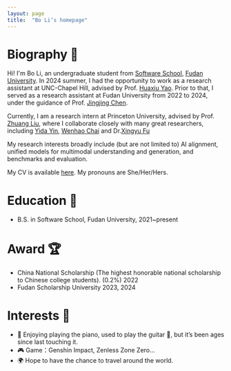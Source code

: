 ```yaml
---
layout: page
title:  "Bo Li‘s homepage"
---
```


Biography 🎒
======
Hi! I'm Bo Li, an undergraduate student from [Software School](https://software.fudan.edu.cn/main.htm), [Fudan University](https://www.fudan.edu.cn/). In 2024 summer, I had the opportunity to work as a research assistant at UNC-Chapel Hill, advised by Prof. [Huaxiu Yao](https://www.huaxiuyao.io/). Prior to that, I served as a research assistant at Fudan University from 2022 to 2024, under the guidance of Prof. [Jingjing Chen](https://fvl.fudan.edu.cn/people/jingjingchen/).

Currently, I am a research intern at Princeton University, advised by Prof. [Zhuang Liu](https://liuzhuang13.github.io/), where I collaborate closely with many great researchers, including [Yida Yin](https://davidyyd.github.io/), [Wenhao Chai](https://wenhaochai.com/) and Dr.[Xingyu Fu](https://zeyofu.github.io/)

My research interests broadly include (but are not limited to) AI alignment, unified models for multimodal understanding and generation, and benchmarks and evaluation.

My CV is available [here](CV_BoLi.pdf). My pronouns are She/Her/Hers.

Education 📖
======
* B.S. in Software School, Fudan University, 2021~present

Award 🏆
======
* China National Scholarship (The highest honorable national scholarship to Chinese college students). (0.2%) 2022
* Fudan Scholarship University 2023, 2024

Interests 🌟
======
* 🎹 Enjoying playing the piano, used to play the guitar 🎸, but it’s been ages since last touching it.
* 🎮 Game：Genshin Impact, Zenless Zone Zero...
* 🌍 Hope to have the chance to travel around the world. 
